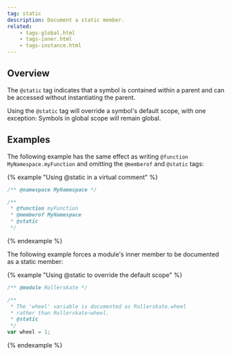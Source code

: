 ```yaml
---
tag: static
description: Document a static member.
related:
    - tags-global.html
    - tags-inner.html
    - tags-instance.html
---
```


## Overview

The `@static` tag indicates that a symbol is contained within a parent and can be accessed without
instantiating the parent.

Using the `@static` tag will override a symbol's default scope, with one exception: Symbols in global
scope will remain global.


## Examples

The following example has the same effect as writing `@function MyNamespace.myFunction` and omitting
the `@memberof` and `@static` tags:

{% example "Using @static in a virtual comment" %}

```js
/** @namespace MyNamespace */

/**
 * @function myFunction
 * @memberof MyNamespace
 * @static
 */
```
{% endexample %}

The following example forces a module's inner member to be documented as a static member:

{% example "Using @static to override the default scope" %}

```js
/** @module Rollerskate */

/**
 * The 'wheel' variable is documented as Rollerskate.wheel
 * rather than Rollerskate~wheel.
 * @static
 */
var wheel = 1;
```
{% endexample %}
